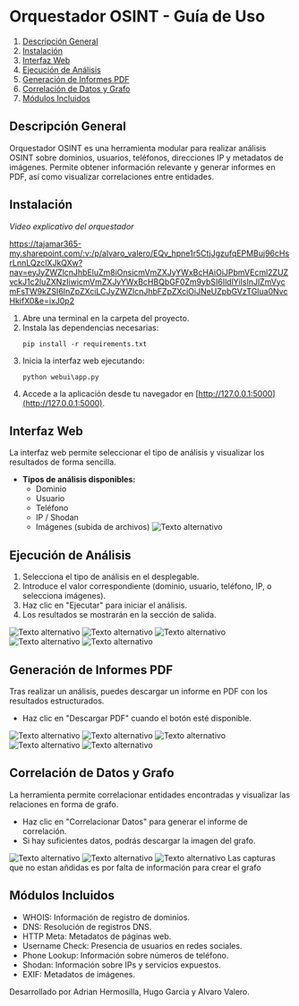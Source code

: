 # Orquestador OSINT - Guía de Uso
1. [Descripción General](#descripción-general)  
2. [Instalación](#instalación)  
3. [Interfaz Web](#interfaz-web)  
4. [Ejecución de Análisis](#ejecución-de-análisis)  
5. [Generación de Informes PDF](#generación-de-informes-pdf)  
6. [Correlación de Datos y Grafo](#correlación-de-datos-y-grafo)  
7. [Módulos Incluidos](#módulos-incluidos) 

## Descripción General

Orquestador OSINT es una herramienta modular para realizar análisis OSINT sobre dominios, usuarios, teléfonos, direcciones IP y metadatos de imágenes. Permite obtener información relevante y generar informes en PDF, así como visualizar correlaciones entre entidades.



## Instalación
*Video explicativo del orquestador*

https://tajamar365-my.sharepoint.com/:v:/p/alvaro_valero/EQv_hpne1r5CtjJgzufqEPMBuj96cHsrLnnLQzclXJkQXw?nav=eyJyZWZlcnJhbEluZm8iOnsicmVmZXJyYWxBcHAiOiJPbmVEcml2ZUZvckJ1c2luZXNzIiwicmVmZXJyYWxBcHBQbGF0Zm9ybSI6IldlYiIsInJlZmVycmFsTW9kZSI6InZpZXciLCJyZWZlcnJhbFZpZXciOiJNeUZpbGVzTGlua0NvcHkifX0&e=ixJ0p2

1. Abre una terminal en la carpeta del proyecto.
2. Instala las dependencias necesarias:
   ```
   pip install -r requirements.txt
   ```
3. Inicia la interfaz web ejecutando:
   ```
   python webui\app.py
   ```
4. Accede a la aplicación desde tu navegador en [http://127.0.0.1:5000](http://127.0.0.1:5000).


## Interfaz Web

La interfaz web permite seleccionar el tipo de análisis y visualizar los resultados de forma sencilla.

- **Tipos de análisis disponibles:**
  - Dominio
  - Usuario
  - Teléfono
  - IP / Shodan
  - Imágenes (subida de archivos)
![Texto alternativo](images/1.png)



## Ejecución de Análisis

1. Selecciona el tipo de análisis en el desplegable.
2. Introduce el valor correspondiente (dominio, usuario, teléfono, IP, o selecciona imágenes).
3. Haz clic en "Ejecutar" para iniciar el análisis.
4. Los resultados se mostrarán en la sección de salida.

![Texto alternativo](images/2.png)
![Texto alternativo](images/6.png)
![Texto alternativo](images/9.png)
![Texto alternativo](images/11.png)
![Texto alternativo](images/14.png)


## Generación de Informes PDF

Tras realizar un análisis, puedes descargar un informe en PDF con los resultados estructurados.

- Haz clic en "Descargar PDF" cuando el botón esté disponible.

![Texto alternativo](images/3.png)
![Texto alternativo](images/7.png)
![Texto alternativo](images/10.png)
![Texto alternativo](images/12.png)
![Texto alternativo](images/15.png)


## Correlación de Datos y Grafo

La herramienta permite correlacionar entidades encontradas y visualizar las relaciones en forma de grafo.

- Haz clic en "Correlacionar Datos" para generar el informe de correlación.
- Si hay suficientes datos, podrás descargar la imagen del grafo.

![Texto alternativo](images/5.png)
![Texto alternativo](images/8.png)
![Texto alternativo](images/13.png)
Las capturas que no estan añdidas es por falta de información para crear el grafo

## Módulos Incluidos

- WHOIS: Información de registro de dominios.
- DNS: Resolución de registros DNS.
- HTTP Meta: Metadatos de páginas web.
- Username Check: Presencia de usuarios en redes sociales.
- Phone Lookup: Información sobre números de teléfono.
- Shodan: Información sobre IPs y servicios expuestos.
- EXIF: Metadatos de imágenes.




Desarrollado por Adrian Hermosilla, Hugo Garcia y Alvaro Valero.
